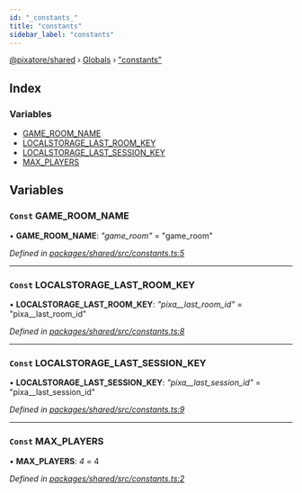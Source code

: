 ```yaml
---
id: "_constants_"
title: "constants"
sidebar_label: "constants"
---
```


[@pixatore/shared](../index.md) › [Globals](../globals.md) › ["constants"](_constants_.md)

## Index

### Variables

* [GAME_ROOM_NAME](_constants_.md#const-game_room_name)
* [LOCALSTORAGE_LAST_ROOM_KEY](_constants_.md#const-localstorage_last_room_key)
* [LOCALSTORAGE_LAST_SESSION_KEY](_constants_.md#const-localstorage_last_session_key)
* [MAX_PLAYERS](_constants_.md#const-max_players)

## Variables

### `Const` GAME_ROOM_NAME

• **GAME_ROOM_NAME**: *"game_room"* = "game_room"

*Defined in [packages/shared/src/constants.ts:5](https://github.com/will-hart/pixatore/blob/9f2e114/packages/shared/src/constants.ts#L5)*

___

### `Const` LOCALSTORAGE_LAST_ROOM_KEY

• **LOCALSTORAGE_LAST_ROOM_KEY**: *"pixa__last_room_id"* = "pixa__last_room_id"

*Defined in [packages/shared/src/constants.ts:8](https://github.com/will-hart/pixatore/blob/9f2e114/packages/shared/src/constants.ts#L8)*

___

### `Const` LOCALSTORAGE_LAST_SESSION_KEY

• **LOCALSTORAGE_LAST_SESSION_KEY**: *"pixa__last_session_id"* = "pixa__last_session_id"

*Defined in [packages/shared/src/constants.ts:9](https://github.com/will-hart/pixatore/blob/9f2e114/packages/shared/src/constants.ts#L9)*

___

### `Const` MAX_PLAYERS

• **MAX_PLAYERS**: *4* = 4

*Defined in [packages/shared/src/constants.ts:2](https://github.com/will-hart/pixatore/blob/9f2e114/packages/shared/src/constants.ts#L2)*
